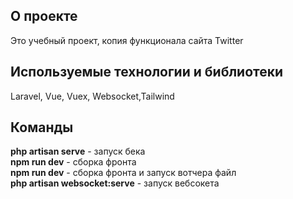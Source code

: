 ## О проекте

Это учебный проект, копия функционала сайта Twitter

## Используемые технологии и библиотеки

Laravel, Vue, Vuex, Websocket,Tailwind

## Команды

<b>php artisan serve</b> - запуск бека <br/>
<b>npm run dev</b> - сборка фронта <br/>
<b>npm run dev</b> - сборка фронта и запуск вотчера файл <br/>
<b>php artisan websocket:serve</b> - запуск вебсокета

